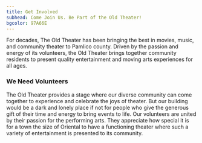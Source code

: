 ```yaml
---
title: Get Involved
subhead: Come Join Us. Be Part of the Old Theater!
bgcolor: 97A66E
---
```

         
For decades, The Old Theater has been bringing the best in movies, music, and community theater to Pamlico county. Driven by the passion and energy of its volunteers, the Old Theater brings together community residents to present quality entertainment and moving arts experiences for all ages.

### We Need Volunteers

The Old Theater provides a stage where our diverse community can come together to experience and celebrate the joys of theater. But our building would be a dark and lonely place if not for people who give the generous gift of their time and energy to bring events to life. Our volunteers are united by their passion for the performing arts. They appreciate how special it is for a town the size of Oriental to have a functioning theater where such a variety of entertainment is presented to its community.